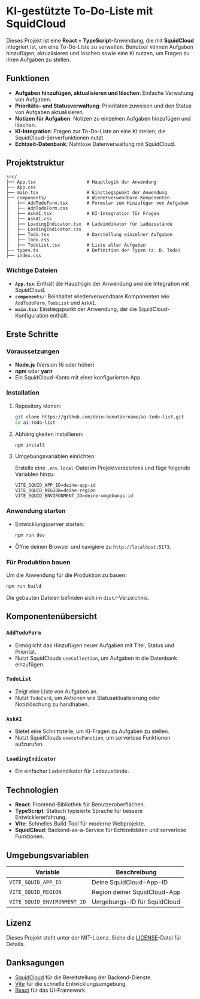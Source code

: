 # KI-gestützte To-Do-Liste mit SquidCloud

Dieses Projekt ist eine **React + TypeScript**-Anwendung, die mit **SquidCloud** integriert ist, um eine To-Do-Liste zu verwalten. Benutzer können Aufgaben hinzufügen, aktualisieren und löschen sowie eine KI nutzen, um Fragen zu ihren Aufgaben zu stellen.

## Funktionen

- **Aufgaben hinzufügen, aktualisieren und löschen**: Einfache Verwaltung von Aufgaben.
- **Prioritäts- und Statusverwaltung**: Prioritäten zuweisen und den Status von Aufgaben aktualisieren.
- **Notizen für Aufgaben**: Notizen zu einzelnen Aufgaben hinzufügen und löschen.
- **KI-Integration**: Fragen zur To-Do-Liste an eine KI stellen, die SquidCloud-Serverfunktionen nutzt.
- **Echtzeit-Datenbank**: Nahtlose Datenverwaltung mit SquidCloud.

## Projektstruktur

```
src/
├── App.tsx                   # Hauptlogik der Anwendung
├── App.css
├── main.tsx                  # Einstiegspunkt der Anwendung
├── components/               # Wiederverwendbare Komponenten
│   ├── AddTodoForm.tsx       # Formular zum Hinzufügen von Aufgaben
│   ├── AddTodoForm.css
│   ├── AskAI.tsx             # KI-Integration für Fragen
│   ├── AskAI.css
│   ├── LoadingIndicator.tsx  # Ladeindikator für Ladezustände
│   ├── LoadingIndicator.css
│   ├── Todo.tsx              # Darstellung einzelner Aufgaben
│   ├── Todo.css
│   ├── TodoList.tsx          # Liste aller Aufgaben
├── types.ts                  # Definition der Typen (z. B. Todo)
├── index.css
```

### Wichtige Dateien

- **`App.tsx`**: Enthält die Hauptlogik der Anwendung und die Integration mit SquidCloud.
- **`components/`**: Beinhaltet wiederverwendbare Komponenten wie `AddTodoForm`, `TodoList` und `AskAI`.
- **`main.tsx`**: Einstiegspunkt der Anwendung, der die SquidCloud-Konfiguration enthält.

## Erste Schritte

### Voraussetzungen

- **Node.js** (Version 16 oder höher)
- **npm** oder **yarn**
- Ein SquidCloud-Konto mit einer konfigurierten App.

### Installation

1. Repository klonen:

   ```bash
   git clone https://github.com/dein-benutzername/ai-todo-list.git
   cd ai-todo-list
   ```

2. Abhängigkeiten installieren:

   ```bash
   npm install
   ```

3. Umgebungsvariablen einrichten:

   Erstelle eine `.env.local`-Datei im Projektverzeichnis und füge folgende Variablen hinzu:

   ```
   VITE_SQUID_APP_ID=deine-app-id
   VITE_SQUID_REGION=deine-region
   VITE_SQUID_ENVIRONMENT_ID=deine-umgebungs-id
   ```

### Anwendung starten

- Entwicklungsserver starten:

  ```bash
  npm run dev
  ```

- Öffne deinen Browser und navigiere zu `http://localhost:5173`.

### Für Produktion bauen

Um die Anwendung für die Produktion zu bauen:

```bash
npm run build
```

Die gebauten Dateien befinden sich im `dist/`-Verzeichnis.

## Komponentenübersicht

### `AddTodoForm`

- Ermöglicht das Hinzufügen neuer Aufgaben mit Titel, Status und Priorität.
- Nutzt SquidClouds `useCollection`, um Aufgaben in die Datenbank einzufügen.

### `TodoList`

- Zeigt eine Liste von Aufgaben an.
- Nutzt `TodoCard`, um Aktionen wie Statusaktualisierung oder Notizlöschung zu handhaben.

### `AskAI`

- Bietet eine Schnittstelle, um KI-Fragen zu Aufgaben zu stellen.
- Nutzt SquidClouds `executeFunction`, um serverlose Funktionen aufzurufen.

### `LoadingIndicator`

- Ein einfacher Ladeindikator für Ladezustände.

## Technologien

- **React**: Frontend-Bibliothek für Benutzeroberflächen.
- **TypeScript**: Statisch typisierte Sprache für bessere Entwicklererfahrung.
- **Vite**: Schnelles Build-Tool für moderne Webprojekte.
- **SquidCloud**: Backend-as-a-Service für Echtzeitdaten und serverlose Funktionen.

## Umgebungsvariablen

| Variable                    | Beschreibung                         |
|-----------------------------|--------------------------------------|
| `VITE_SQUID_APP_ID`         | Deine SquidCloud-App-ID              |
| `VITE_SQUID_REGION`         | Region deiner SquidCloud-App         |
| `VITE_SQUID_ENVIRONMENT_ID` | Umgebungs-ID für SquidCloud          |

## Lizenz

Dieses Projekt steht unter der MIT-Lizenz. Siehe die [LICENSE](LICENSE)-Datei für Details.

## Danksagungen

- [SquidCloud](https://squidcloud.io) für die Bereitstellung der Backend-Dienste.
- [Vite](https://vitejs.dev) für die schnelle Entwicklungsumgebung.
- [React](https://reactjs.org) für das UI-Framework.
```